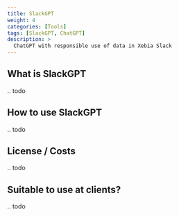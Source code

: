 ```yaml
---
title: SlackGPT
weight: 4
categories: [Tools]
tags: [SlackGPT, ChatGPT]
description: >
  ChatGPT with responsible use of data in Xebia Slack
---
```


## What is SlackGPT

.. todo

## How to use SlackGPT

.. todo

## License / Costs

.. todo

## Suitable to use at clients?

.. todo